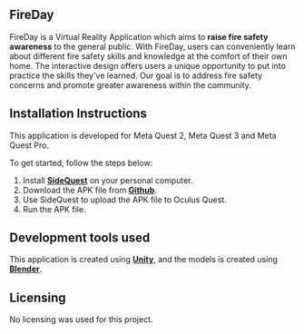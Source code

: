 



## FireDay
FireDay is a Virtual Reality Application which aims to **raise fire safety awareness** to the general public.
With FireDay, users can conveniently learn about different fire safety skills and knowledge at the comfort of their own home. 
The interactive design offers users a unique opportunity to put into practice the skills they've learned.
Our goal is to address fire safety concerns and promote greater awareness within the community.

## Installation Instructions
This application is developed for Meta Quest 2, Meta Quest 3 and Meta Quest Pro.

To get started, follow the steps below:
1. Install [**SideQuest**](https://sidequestvr.com/download) on your personal computer.
2. Download the APK file from [**Github**](https://github.com/SpaDay-XR/FireDay/releases).
3. Use SideQuest to upload the APK file to Oculus Quest.
4. Run the APK file.

## Development tools used
This application is created using [**Unity**](https://unity.com/), and the models is created using [**Blender**](https://blender.org/).

## Licensing
No licensing was used for this project.
